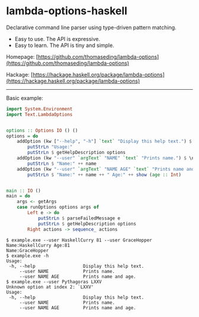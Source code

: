 # lambda-options-haskell

Declarative command line parser using type-driven pattern matching.

* Easy to use. The API is expressive.
* Easy to learn. The API is tiny and simple.

Homepage: [https://github.com/thomaseding/lambda-options](https://github.com/thomaseding/lambda-options)

Hackage: [https://hackage.haskell.org/package/lambda-options](https://hackage.haskell.org/package/lambda-options)

--------------

Basic example:
```haskell
import System.Environment
import Text.LambdaOptions


options :: Options IO () ()
options = do
    addOption (kw ["--help", "-h"] `text` "Display this help text.") $ do
        putStrLn "Usage:"
        putStrLn $ getHelpDescription options
    addOption (kw "--user" `argText` "NAME" `text` "Prints name.") $ \name -> do
        putStrLn $ "Name:" ++ name
    addOption (kw "--user" `argText` "NAME AGE" `text` "Prints name and age.") $ \name age -> do
        putStrLn $ "Name:" ++ name ++ " Age:" ++ show (age :: Int)


main :: IO ()
main = do
    args <- getArgs
    case runOptions options args of
        Left e -> do
            putStrLn $ parseFailedMessage e
            putStrLn $ getHelpDescription options
        Right actions -> sequence_ actions
```

```
$ example.exe --user HaskellCurry 81 --user GraceHopper
Name:HaskellCurry Age:81
Name:GraceHopper
$ example.exe -h
Usage:
 -h, --help                  Display this help text.
     --user NAME             Prints name.
     --user NAME AGE         Prints name and age.
$ example.exe --user Pythagoras LXXV
Unknown option at index 2: `LXXV'
Usage:
 -h, --help                  Display this help text.
     --user NAME             Prints name.
     --user NAME AGE         Prints name and age.
```
